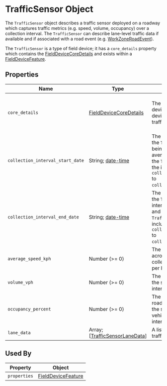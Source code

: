 # TrafficSensor Object
The `TrafficSensor` object describes a traffic sensor deployed on a roadway which captures traffic metrics (e.g. speed, volume, occupancy) over a collection interval. The `TrafficSensor` can describe lane-level traffic data if available and if associated with a road event (e.g. [WorkZoneRoadEvent](/spec-content/objects/WorkZoneRoadEvent.md)).

The `TrafficSensor` is a type of field device; it has a `core_details` property which contains the [FieldDeviceCoreDetails](/spec-content/objects/FieldDeviceCoreDetails.md) and exists within a [FieldDeviceFeature](/spec-content/objects/FieldDeviceFeature.md).

## Properties
Name | Type | Description | Conformance | Notes
--- | --- | --- | --- | ---
`core_details` | [FieldDeviceCoreDetails](/spec-content/objects/FieldDeviceCoreDetails.md) | The core details of the field device shared by all field devices types, not specific to traffic sensors. | Required | This property appears on all field devices.
`collection_interval_start_date` | String; [date-time](https://tools.ietf.org/html/draft-handrews-json-schema-validation-01#section-7.3.1) | The UTC date and time where the `TrafficSensor` data began being collected at. The averages and totals contained in the `TrafficSensor` data apply to the inclusive interval of `collection_interval_start_date` to `collection_interval_end_date`. | Required |
`collection_interval_end_date` | String; [date-time](https://tools.ietf.org/html/draft-handrews-json-schema-validation-01#section-7.3.1) | The UTC date and time where the `TrafficSensor` collection interval ended. The averages and totals contained in the `TrafficSensor` data apply to the inclusive interval of `collection_interval_start_date` to `collection_interval_end_date`. | Required |
`average_speed_kph` | Number (>= 0) | The average speed of vehicles across all lanes over the collection interval in kilometers per hour. | Optional |
`volume_vph` | Number (>= 0) | The rate of vehicles passing by the sensor during the collection interval in vehicles per hour. | Optional |
`occupancy_percent` | Number (>= 0) | The percent of time the roadway section monitored by the sensor was occupied by a vehicle over the collection interval. | Optional |
`lane_data` | Array; [[TrafficSensorLaneData](/spec-content/objects/TrafficSensorLaneData.md)] | A list of objects each describing traffic data for a specific lane. | Optional |

## Used By
Property | Object
--- | ---
`properties` | [FieldDeviceFeature](/spec-content/objects/FieldDeviceFeature.md)
